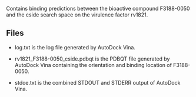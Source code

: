Contains binding predictions between the bioactive compound F3188-0050 and the cside search space on the virulence factor rv1821.

## Files

- log.txt is the log file generated by AutoDock Vina.

- rv1821_F3188-0050_cside.pdbqt is the PDBQT file generated by AutoDock Vina containing the orientation and binding location of F3188-0050.

- stdoe.txt is the combined STDOUT and STDERR output of AutoDock Vina.

